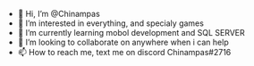 - 👋 Hi, I’m @Chinampas 
- 👀 I’m interested in everything, and specialy games
- 🌱 I’m currently learning mobol development and SQL SERVER
- 💞️ I’m looking to collaborate on anywhere when i can help
- 📫 How to reach me, text me on discord Chinampas#2716

<!---
Chinampas/Chinampas is a ✨ special ✨ repository because its `README.md` (this file) appears on your GitHub profile.
You can click the Preview link to take a look at your changes.
--->
